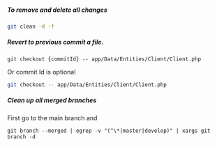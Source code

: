 ##### To remove and delete all changes

```bash
git clean -d -f
```

##### Revert to previous commit a file.
```
git checkout {commitId} -- app/Data/Entities/Client/Client.php
```

Or commit Id is optional

```bash
git checkout -- app/Data/Entities/Client/Client.php
```

##### Clean up all merged branches
First go to the main branch and 
```
git branch --merged | egrep -v "(^\*|master|develop)" | xargs git branch -d
```
